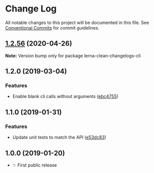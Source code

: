 # Change Log

All notable changes to this project will be documented in this file.
See [Conventional Commits](https://conventionalcommits.org) for commit guidelines.

## [1.2.56](https://gitlab.com/codsen/codsen/compare/lerna-clean-changelogs-cli@1.2.55...lerna-clean-changelogs-cli@1.2.56) (2020-04-26)

**Note:** Version bump only for package lerna-clean-changelogs-cli





## 1.2.0 (2019-03-04)

### Features

- Enable blank cli calls without arguments ([ebc4755](https://gitlab.com/codsen/codsen/commit/ebc4755))

## 1.1.0 (2019-01-31)

### Features

- Update unit tests to match the API ([e53dc83](https://gitlab.com/codsen/codsen/commit/e53dc83))

## 1.0.0 (2019-01-20)

- ✨ First public release
